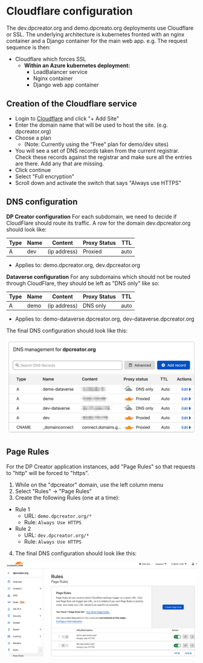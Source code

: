 # Cloudflare configuration

The dev.dpcreator.org and demo.dpcreato.org deployments use Cloudflare or SSL. The underlying architecture is kubernetes fronted with an nginx container and a Django container for the main web app. e.g. The request sequence is then:
  - Cloudflare which forces SSL
    - __Within an Azure kubernetes deployment:__
      - LoadBalancer service
      - Nginx container 
      - Django web app container 

## Creation of the Cloudflare service

  - Login to [Cloudflare](https://www.cloudflare.com/) and click "+ Add Site"
  - Enter the domain name that will be used to host the site. (e.g. dpcreator.org)
  - Choose a plan 
    - (Note: Currently using the "Free" plan for demo/dev sites)
  - You will see a set of DNS records taken from the current registrar. Check these records against the registrar and make sure all the entries are there. Add any that are missing. 
  - Click continue
  - Select "Full encryption"
  - Scroll down and activate the switch that says "Always use HTTPS"


## DNS configuration 

**DP Creator configuration**
For each subdomain, we need to decide if CloudFlare should route its traffic. A row for the domain dev.dpcreator.org should look like: 

| Type      | Name    | Content        | Proxy Status | TTL |
|-----------|---------|----------------|----------|---------|
| A         |   dev   |   (ip address) | Proxied  |   auto  |

- Applies to: demo.dpcreator.org, dev.dpcreator.org

**Dataverse configuration**
For any subdomains which should not be routed through CloudFlare, they should be left as "DNS only" like so:

| Type      | Name    | Content        | Proxy Status | TTL     |
|-----------|---------|----------------|--------------|---------|
| A         |   demo  |  (ip address)  | DNS only     |   auto  |

- Applies to: demo-dataverse.dpcreator.org, dev-dataverse.dpcreator.org


The final DNS configuration should look like this:

![dns_record](images/cloudflare_dns.png)

## Page Rules

For the DP Creator application instances, add "Page Rules" so that requests to "http" will be forced to "https".

1. While on the "dpcreator" domain, use the left column menu
2. Select "Rules" -> "Page Rules"
3. Create the following Rules (one at a time):
  - Rule 1
    - URL: `demo.dpcreator.org/*`
    - Rule: `Always Use HTTPS`
  - Rule 2
    - URL: `dev.dpcreator.org/*`
    - Rule: `Always Use HTTPS`
4. The final DNS configuration should look like this:

![dns_record](images/cloudflare_page_rules.png)
